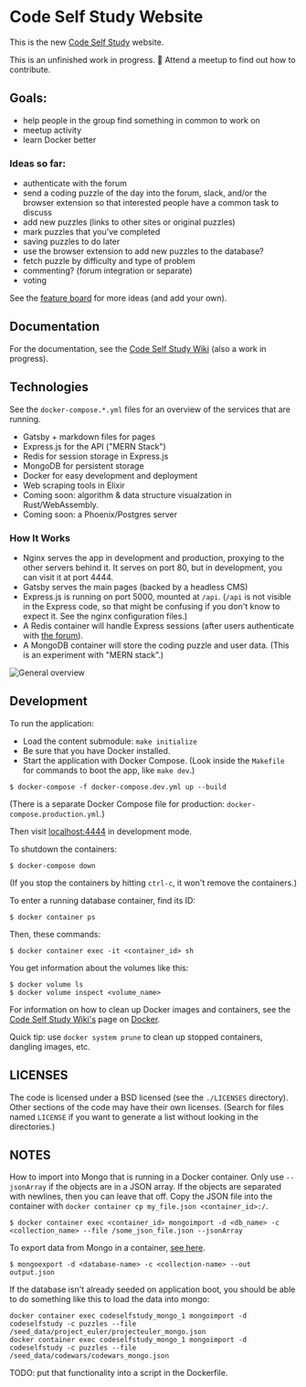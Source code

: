# Code Self Study Website

This is the new [Code Self Study](https://codeselfstudy.com/) website.

This is an unfinished work in progress. :construction: Attend a meetup to find out how to contribute.

## Goals:

-   help people in the group find something in common to work on
-   meetup activity
-   learn Docker better

### Ideas so far:

-   authenticate with the forum
-   send a coding puzzle of the day into the forum, slack, and/or the browser extension so that interested people have a common task to discuss
-   add new puzzles (links to other sites or original puzzles)
-   mark puzzles that you've completed
-   saving puzzles to do later
-   use the browser extension to add new puzzles to the database?
-   fetch puzzle by difficulty and type of problem
-   commenting? (forum integration or separate)
-   voting

See the [feature board](https://github.com/codeselfstudy/codeselfstudy/projects/1) for more ideas (and add your own).

## Documentation

For the documentation, see the [Code Self Study Wiki](https://github.com/codeselfstudy/codeselfstudy_wiki) (also a work in progress).

## Technologies

See the `docker-compose.*.yml` files for an overview of the services that are running.

-   Gatsby + markdown files for pages
-   Express.js for the API ("MERN Stack")
-   Redis for session storage in Express.js
-   MongoDB for persistent storage
-   Docker for easy development and deployment
-   Web scraping tools in Elixir
-   Coming soon: algorithm & data structure visualzation in Rust/WebAssembly.
-   Coming soon: a Phoenix/Postgres server

### How It Works

-   Nginx serves the app in development and production, proxying to the other servers behind it. It serves on port 80, but in development, you can visit it at port 4444.
-   Gatsby serves the main pages (backed by a headless CMS)
-   Express.js is running on port 5000, mounted at `/api`. (`/api` is not visible in the Express code, so that might be confusing if you don't know to expect it. See the nginx configuration files.)
-   A Redis container will handle Express sessions (after users authenticate with [the forum](https://forum.codeselfstudy.com/)).
-   A MongoDB container will store the coding puzzle and user data. (This is an experiment with "MERN stack".)

![General overview](https://wiki.codeselfstudy.com/images/servers.png)

## Development

To run the application:

-   Load the content submodule: `make initialize`
-   Be sure that you have Docker installed.
-   Start the application with Docker Compose. (Look inside the `Makefile` for commands to boot the app, like `make dev`.)

```text
$ docker-compose -f docker-compose.dev.yml up --build
```

(There is a separate Docker Compose file for production: `docker-compose.production.yml`.)

Then visit [localhost:4444](http://localhost:4444/) in development mode.

To shutdown the containers:

```text
$ docker-compose down
```

(If you stop the containers by hitting `ctrl-c`, it won't remove the containers.)

To enter a running database container, find its ID:

```text
$ docker container ps
```

Then, these commands:

```text
$ docker container exec -it <container_id> sh
```

You get information about the volumes like this:

```text
$ docker volume ls
$ docker volume inspect <volume_name>
```

For information on how to clean up Docker images and containers, see the [Code Self Study Wiki's](https://wiki.codeselfstudy.com/) page on [Docker](https://wiki.codeselfstudy.com/guides/docker.html).

Quick tip: use `docker system prune` to clean up stopped containers, dangling images, etc.

## LICENSES

The code is licensed under a BSD licensed (see the `./LICENSES` directory). Other sections of the code may have their own licenses. (Search for files named `LICENSE` if you want to generate a list without looking in the directories.)


## NOTES

How to import into Mongo that is running in a Docker container. Only use `--jsonArray` if the objects are in a JSON array. If the objects are separated with newlines, then you can leave that off. Copy the JSON file into the container with `docker container cp my_file.json <container_id>:/`.

```text
$ docker container exec <container_id> mongoimport -d <db_name> -c <collection_name> --file /some_json_file.json --jsonArray
```

To export data from Mongo in a container, [see here](https://gist.github.com/JaniAnttonen/90945058ed41616f96d2cfa5f131bd09).

```text
$ mongoexport -d <database-name> -c <collection-name> --out output.json
```

If the database isn't already seeded on application boot, you should be able to do something like this to load the data into mongo:

```text
docker container exec codeselfstudy_mongo_1 mongoimport -d codeselfstudy -c puzzles --file /seed_data/project_euler/projecteuler_mongo.json
docker container exec codeselfstudy_mongo_1 mongoimport -d codeselfstudy -c puzzles --file /seed_data/codewars/codewars_mongo.json
```

TODO: put that functionality into a script in the Dockerfile.
